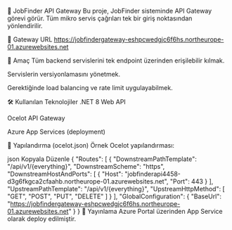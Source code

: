 📘 JobFinder API Gateway
Bu proje, JobFinder sisteminde API Gateway görevi görür. Tüm mikro servis çağrıları tek bir giriş noktasından yönlendirilir.

🔗 Gateway URL
https://jobfindergateway-eshpcwedgjc6f6hs.northeurope-01.azurewebsites.net

🎯 Amaç
Tüm backend servislerini tek endpoint üzerinden erişilebilir kılmak.

Servislerin versiyonlamasını yönetmek.

Gerektiğinde load balancing ve rate limit uygulayabilmek.

🛠️ Kullanılan Teknolojiler
.NET 8 Web API

Ocelot API Gateway

Azure App Services (deployment)

🔧 Yapılandırma (ocelot.json)
Örnek Ocelot yapılandırması:

json
Kopyala
Düzenle
{
  "Routes": [
    {
      "DownstreamPathTemplate": "/api/v1/{everything}",
      "DownstreamScheme": "https",
      "DownstreamHostAndPorts": [
        {
          "Host": "jobfinderapi4458-d3g6fkgca2cfaahb.northeurope-01.azurewebsites.net",
          "Port": 443
        }
      ],
      "UpstreamPathTemplate": "/api/v1/{everything}",
      "UpstreamHttpMethod": [ "GET", "POST", "PUT", "DELETE" ]
    }
  ],
  "GlobalConfiguration": {
    "BaseUrl": "https://jobfindergateway-eshpcwedgjc6f6hs.northeurope-01.azurewebsites.net"
  }
}
🚀 Yayınlama
Azure Portal üzerinden App Service olarak deploy edilmiştir.
